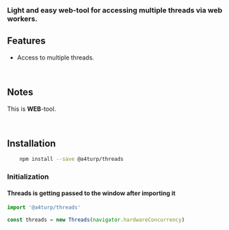 


### Light and easy web-tool for accessing multiple threads via web workers.

## Features 

- Access to multiple threads.
<br />


## Notes

This is **WEB**-tool.

<br />


## Installation

```bash 
    npm install --save @a4turp/threads
```

### Initialization

#### Threads is getting passed to the window after importing it

```javascript
import '@a4turp/threads'

const threads = new Threads(navigator.hardwareConcurrency)
```